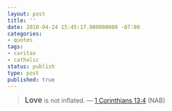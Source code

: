 ```yaml
---
layout: post
title: ''
date: 2010-04-24 15:45:17.000000000 -07:00
categories:
- quotes
tags:
- caritas
- catholic
status: publish
type: post
published: true
---
```

> <big><strong>Love</strong></big> is not inflated.
&mdash; [1 Corinthians 13:4](http://www.usccb.org/nab/bible/1corinthians/1corinthians13.htm#v4) (NAB)

